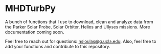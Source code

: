 # MHDTurbPy

A bunch of functions that I use to download, clean and analyze data from the Parker Solar Probe, Solar Orbiter, Helios and Ullyses missions. More documentation coming soon.

Feel free to reach out for questions: nsioulas@g.ucla.edu.
Also, feel free to add your functions and contribute to this repository.

